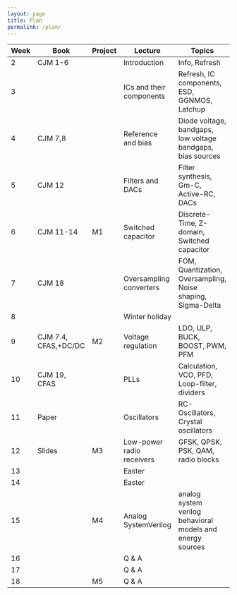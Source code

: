 ```yaml
---
layout: page 
title: Plan
permalink: /plan/ 
---
```



| Week | Book                 | Project | Lecture                   | Topics                                                      |
|------|----------------------|---------|---------------------------|-------------------------------------------------------------|
| 2    | CJM 1-6              |         | Introduction              | Info, Refresh                                               |
| 3    |                      |         | ICs and their components  | Refresh, IC components, ESD, GGNMOS, Latchup                |
| 4    | CJM 7,8              |         | Reference and bias        | Diode voltage, bandgaps, low voltage bandgaps, bias sources |
| 5    | CJM 12               |         | Filters and DACs          | Filter synthesis, Gm-C, Active-RC, DACs                     |
| 6    | CJM 11-14            | M1      | Switched capacitor        | Discrete-Time, Z-domain, Switched capacitor                 |
| 7    | CJM 18               |         | Oversampling converters   | FOM, Quantization, Oversampling, Noise shaping, Sigma-Delta |
| 8    |                      |         | Winter holiday            |                                                             |
| 9    | CJM 7.4, CFAS,+DC/DC | M2      | Voltage regulation        | LDO, ULP, BUCK, BOOST, PWM, PFM                             |
| 10   | CJM 19, CFAS         |         | PLLs                      | Calculation, VCO, PFD, Loop-filter, dividers                |
| 11   | Paper                |         | Oscillators               | RC-Oscillators, Crystal oscillators                         |
| 12   | Slides               | M3      | Low-power radio receivers | GFSK, QPSK, PSK, QAM, radio blocks                          |
| 13   |                      |         | Easter                    |                                                             |
| 14   |                      |         | Easter                    |                                                             |
| 15   |                      | M4      | Analog SystemVerilog      | analog system verilog behavioral models and energy sources  |
| 16   |                      |         | Q & A                     |                                                             |
| 17   |                      |         | Q & A                     |                                                             |
| 18   |                      | M5      | Q & A                     |                                                             |

